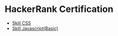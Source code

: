<h1>HackerRank Certification</h1>

<ul>
  <li>
    <a href="https://www.hackerrank.com/certificates/98146c065531">Skill CSS</a>
  </li>
  <li>  
    <a href="https://www.hackerrank.com/certificates/aea908b14b52">Skill Javascript(Basic)</a>
  </li>
</ul>
